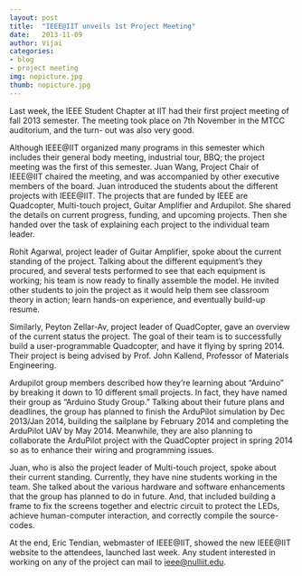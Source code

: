 ```yaml
---
layout: post
title:  "IEEE@IIT unveils 1st Project Meeting"
date:   2013-11-09
author: Vijai
categories: 
- blog
- project meeting
img: nopicture.jpg
thumb: nopicture.jpg
---
```


Last week, the IEEE Student Chapter at IIT had their first project meeting of fall 2013 semester. The meeting took place on 7th November in the MTCC auditorium, and the turn- out was also very good.

Although IEEE@IIT organized many programs in this semester which includes their general body meeting, industrial tour, BBQ; the project meeting was the first of this semester. Juan Wang, Project Chair of IEEE@IIT chaired the meeting, and was accompanied by other executive members of the board. Juan introduced the students about the different projects with IEEE@IIT. The projects that are funded by IEEE are Quadcopter, Multi-touch project, Guitar Amplifier and Ardupilot. She shared the details on current progress, funding, and upcoming projects. Then she handed over the task of explaining each project to the individual team leader.

Rohit Agarwal, project leader of Guitar Amplifier, spoke about the current standing of the project. Talking about the different equipment’s they procured, and several tests performed to see that each equipment is working; his team is now ready to finally assemble the model. He invited other students to join the project as it would help them see classroom theory in action; learn hands-on experience, and eventually build-up resume.

Similarly, Peyton Zellar-Av, project leader of QuadCopter, gave an overview of the current status the project. The goal of their team is to successfully build a user-programmable Quadcopter, and have it flying by spring 2014. Their project is being advised by Prof. John Kallend, Professor of Materials Engineering.

Ardupilot group members described how they’re learning about “Arduino” by breaking it down to 10 different small projects. In fact, they have named their group as “Arduino Study Group.” Talking about their future plans and deadlines, the group has planned to finish the ArduPilot simulation by Dec 2013/Jan 2014, building the sailplane by February 2014 and completing the ArduPilot UAV by May 2014. Meanwhile, they are also planning to collaborate the ArduPilot project with the QuadCopter project in spring 2014 so as to enhance their wiring and programming issues.

Juan, who is also the project leader of Multi-touch project, spoke about their current standing. Currently, they have nine students working in the team. She talked about the various hardware and software enhancements that the group has planned to do in future. And, that included building a frame to fix the screens together and electric circuit to protect the LEDs, achieve human-computer interaction, and correctly compile the source-codes.

At the end, Eric Tendian, webmaster of IEEE@IIT, showed the new IEEE@IIT website to the attendees, launched last week. Any student interested in working on any of the project can mail to [&#x69;&#x65;&#x65;&#x65;&#x40;<span class="oe_displaynone">null</span>&#x69;&#x69;&#x74;&#x2e;&#x65;&#x64;&#x75;](mailto:&#x69;&#x65;&#x65;&#x65;&#x40;&#x69;&#x69;&#x74;&#x2e;&#x65;&#x64;&#x75).
